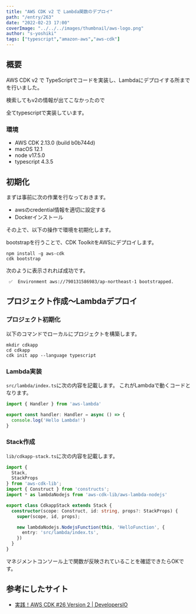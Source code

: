 ```yaml
---
title: "AWS CDK v2 で Lambda関数のデプロイ"
path: "/entry/263"
date: "2022-02-23 17:00"
coverImage: "../../../images/thumbnail/aws-logo.png"
author: "s-yoshiki"
tags: ["typescript","amazon-aws","aws-cdk"]
---
```


## 概要

AWS CDK v2 で TypeScriptでコードを実装し、Lambdaにデプロイする所までを行いました。

検索してもv2の情報が出てこなかったので

全てtypescriptで実装しています。

### 環境

- AWS CDK 2.13.0 (build b0b744d)
- macOS 12.1
- node v17.5.0
- typescript 4.3.5

## 初期化

まずは事前に次の作業を行なっておきます。

- awsのcredential情報を適切に設定する
- Dockerインストール

その上で、以下の操作で環境を初期化します。

bootstrapを行うことで、CDK ToolkitをAWSにデプロイします。

```shell
npm install -g aws-cdk
cdk bootstrap
```

次のように表示されれば成功です。

```
 ✅  Environment aws://790131586983/ap-northeast-1 bootstrapped.
```

## プロジェクト作成〜Lambdaデプロイ

### プロジェクト初期化

以下のコマンドでローカルにプロジェクトを構築します。

```shell
mkdir cdkapp
cd cdkapp
cdk init app --language typescript
```

### Lambda実装

`src/lambda/index.ts`に次の内容を記載します。
これがLambdaで動くコードとなります。

```typescript
import { Handler } from 'aws-lambda'

export const handler: Handler = async () => {
  console.log('Hello Lambda!')
}
```

### Stack作成

`lib/cdkapp-stack.ts`に次の内容を記載します。

```typescript
import { 
  Stack,
  StackProps
} from 'aws-cdk-lib';
import { Construct } from 'constructs';
import * as lambdaNodejs from 'aws-cdk-lib/aws-lambda-nodejs'

export class CdkappStack extends Stack {
  constructor(scope: Construct, id: string, props?: StackProps) {
    super(scope, id, props);

    new lambdaNodejs.NodejsFunction(this, 'HelloFunction', {
      entry: 'src/lambda/index.ts',
    })
  }
}
```

マネジメントコンソール上で関数が反映されていることを確認できたらOKです。


## 参考にしたサイト

- [実践！AWS CDK #26 Version 2 | DevelopersIO](https://dev.classmethod.jp/articles/cdk-practice-26-version-2/)
<!-- - [AWS CDKでサーバーレスアプリケーションを構築する - Scrapbox](https://scrapbox.io/kentarom/AWS_CDK%E3%81%A7%E3%82%B5%E3%83%BC%E3%83%90%E3%83%BC%E3%83%AC%E3%82%B9%E3%82%A2%E3%83%97%E3%83%AA%E3%82%B1%E3%83%BC%E3%82%B7%E3%83%A7%E3%83%B3%E3%82%92%E6%A7%8B%E7%AF%89%E3%81%99%E3%82%8B)
- [Deploying Serverless API with Nestjs and AWS CDK - medium](https://medium.com/nextfaze/deploying-serverless-api-with-nestjs-and-aws-cdk-3d41063543e0) -->

